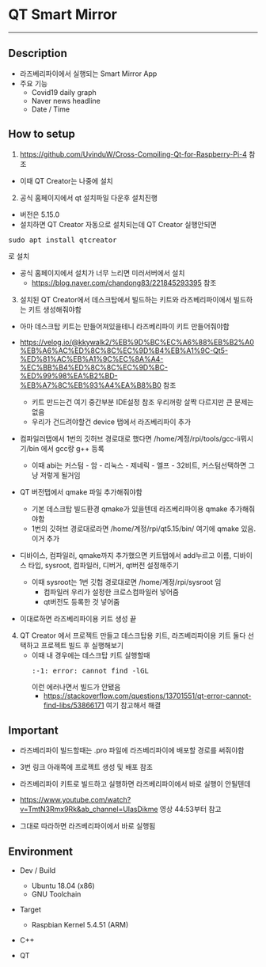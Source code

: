 # QT Smart Mirror

---

## Description

- 라즈베리파이에서 실행되는 Smart Mirror App
- 주요 기능
  - Covid19 daily graph
  - Naver news headline
  - Date / Time

## How to setup

1. https://github.com/UvinduW/Cross-Compiling-Qt-for-Raspberry-Pi-4 참조

- 이때 QT Creator는 나중에 설치

2. 공식 홈페이지에서 qt 설치파일 다운후 설치진행

- 버전은 5.15.0
- 설치하면 QT Creator 자동으로 설치되는데 QT Creator 실행안되면
<pre>sudo apt install qtcreator</pre>로 설치
- 공식 홈페이지에서 설치가 너무 느리면 미러서버에서 설치
  - https://blog.naver.com/chandong83/221845293395 참조

3. 설치된 QT Creator에서 데스크탑에서 빌드하는 키트와 라즈베리파이에서 빌드하는 키트 생성해줘야함

- 아마 데스크탑 키트는 만들어져있을테니 라즈베리파이 키트 만들어줘야함
- https://velog.io/@kkywalk2/%EB%9D%BC%EC%A6%88%EB%B2%A0%EB%A6%AC%ED%8C%8C%EC%9D%B4%EB%A1%9C-Qt5-%ED%81%AC%EB%A1%9C%EC%8A%A4-%EC%BB%B4%ED%8C%8C%EC%9D%BC-%ED%99%98%EA%B2%BD-%EB%A7%8C%EB%93%A4%EA%B8%B0 참조

  - 키트 만드는건 여기 중간부분 IDE설정 참조 우리꺼랑 살짝 다르지만 큰 문제는 없음
  - 우리가 건드려야할건 device 탭에서 라즈베리파이 추가

- 컴파일러탭에서 1번의 깃허브 경로대로 했다면 /home/계정/rpi/tools/gcc-li뭐시기/bin 에서 gcc랑 g++ 등록

  - 이때 abi는 커스텀 - 암 - 리눅스 - 제네릭 - 엘프 - 32비트, 커스텀선택하면 그냥 저렇게 될거임

- QT 버전탭에서 qmake 파일 추가해줘야함

  - 기본 데스크탑 빌드환경 qmake가 있을텐데 라즈베리파이용 qmake 추가해줘야함
  - 1번의 깃허브 경로대로라면 /home/계정/rpi/qt5.15/bin/ 여기에 qmake 있음. 이거 추가

- 디바이스, 컴파일러, qmake까지 추가했으면 키트탭에서 add누르고 이름, 디바이스 타입, sysroot, 컴파일러, 디버거, qt버전 설정해주기

  - 이때 sysroot는 1번 깃헙 경로대로면 /home/계정/rpi/sysroot 임
    - 컴파일러 우리가 설정한 크로스컴파일러 넣어줌
    - qt버전도 등록한 것 넣어줌

- 이대로하면 라즈베리파이용 키트 생성 끝

4.  QT Creator 에서 프로젝트 만들고 데스크탑용 키트, 라즈베리파이용 키트 둘다 선택하고 프로젝트 빌드 후 실행해보기
    - 이때 내 경우에는 데스크탑 키트 실행할때
      <pre>:-1: error: cannot find -lGL</pre> 이런 에러나면서 빌드가 안됐음
      - https://stackoverflow.com/questions/13701551/qt-error-cannot-find-libs/53866171 여기 참고해서 해결

## Important

- 라즈베리파이 빌드할때는 .pro 파일에 라즈베리파이에 배포할 경로를 써줘야함
- 3번 링크 아래쪽에 프로젝트 생성 및 배포 참조

- 라즈베리파이 키트로 빌드하고 실행하면 라즈베리파이에서 바로 실행이 안될텐데
- https://www.youtube.com/watch?v=TmtN3Rmx9Rk&ab_channel=UlasDikme 영상 44:53부터 참고
- 그대로 따라하면 라즈베리파이에서 바로 실행됨

## Environment

- Dev / Build

  - Ubuntu 18.04 (x86)
  - GNU Toolchain

- Target

  - Raspbian Kernel 5.4.51 (ARM)

- C++
- QT

